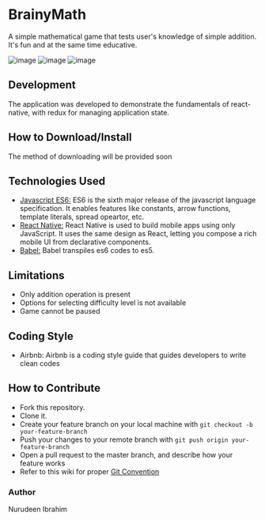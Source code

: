 # BrainyMath
A simple mathematical game that tests user's knowledge of simple addition. It's fun and at the same time educative.

![image](https://user-images.githubusercontent.com/14357823/31495080-162f874c-af4e-11e7-8870-8b102c5bad53.png) ![image](https://user-images.githubusercontent.com/14357823/31495102-28e9fd72-af4e-11e7-9ed0-388ab1816031.png) ![image](https://user-images.githubusercontent.com/14357823/31495124-391017cc-af4e-11e7-98ad-4c029291a2cd.png)

## Development
The application was developed to demonstrate the fundamentals of react-native, with redux for managing application state.
 
## How to Download/Install
The method of downloading will be provided soon

## Technologies Used
* [Javascript ES6:](https://en.wikipedia.org/wiki/ECMAScript) ES6 is the sixth major release of the javascript language specification. It enables features like constants, arrow functions, template literals, spread opeartor, etc.
* [React Native:](https://facebook.github.io/react-native) React Native is used to build mobile apps using only JavaScript. It uses the same design as React, letting you compose a rich mobile UI from declarative components.
* [Babel:](https://babeljs.io/)  Babel transpiles es6 codes to es5.

## Limitations
- Only addition operation is present
- Options for selecting difficulty level is not available
- Game cannot be paused

## Coding Style
- Airbnb: Airbnb is a coding style guide that guides developers to write clean codes

## How to Contribute
- Fork this repository.
- Clone it.
- Create your feature branch on your local machine with ```git checkout -b your-feature-branch```
- Push your changes to your remote branch with ```git push origin your-feature-branch```
- Open a pull request to the master branch, and describe how your feature works
- Refer to this wiki for proper <a href="https://github.com/noordean/PostIt/wiki">Git Convention</a>

### Author
Nurudeen Ibrahim

